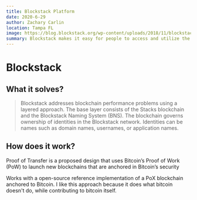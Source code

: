 ```yaml
---
title: Blockstack Platform
date: 2020-6-29
author: Zachary Carlin
location: Tampa FL
image: https://blog.blockstack.org/wp-content/uploads/2018/11/blockstack_og-86ab19adbc455cc17a097b505e20f44c-1600.png
summary: Blockstack makes it easy for people to access and utilize the powerful privacy that blockchain technology has to offer utilizing a (PoX) system backed by Bitcoin.
---
```


# Blockstack

## What it solves?
> Blockstack addresses blockchain performance problems using a layered approach. The base layer consists of the Stacks blockchain and the Blockstack Naming System (BNS). The blockchain governs ownership of identities in the Blockstack network. Identities can be names such as domain names, usernames, or application names.  

## How does it work?

Proof of Transfer is a proposed design that uses Bitcoin’s Proof of Work (PoW) to launch new blockchains that are anchored in Bitcoin’s security

Works with a open-source reference implementation of a PoX blockchain anchored to Bitcoin. I like this approach because it does what bitcoin doesn't do, while contributing to bitcoin itself. 
